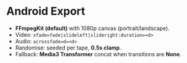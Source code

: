 # Android Export

- **FFmpegKit (default)** with 1080p canvas (portrait/landscape).
- Video: `xfade=fade|slideleft|slideright:duration=<d>`
- Audio: `acrossfade=d=<d>`
- Randomise: seeded per tape, **0.5s clamp**.
- Fallback: **Media3 Transformer** concat when transitions are **None**.

